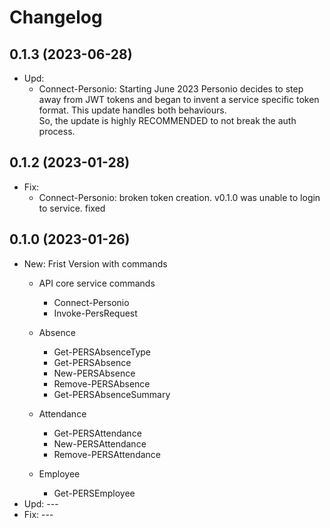 ﻿# Changelog
## 0.1.3 (2023-06-28)
 - Upd:
    - Connect-Personio: Starting June 2023 Personio decides to step away from JWT tokens and began to invent a service specific token format. This update handles both behaviours.\
    So, the update is highly RECOMMENDED to not break the auth process.
## 0.1.2 (2023-01-28)
 - Fix:
    - Connect-Personio: broken token creation. v0.1.0 was unable to login to service. fixed
## 0.1.0 (2023-01-26)
 - New: Frist Version with commands
    -  API core service commands
        - Connect-Personio
        - Invoke-PersRequest

    - Absence
        - Get-PERSAbsenceType
        - Get-PERSAbsence
        - New-PERSAbsence
        - Remove-PERSAbsence
        - Get-PERSAbsenceSummary
    - Attendance
        - Get-PERSAttendance
        - New-PERSAttendance
        - Remove-PERSAttendance

    - Employee
        - Get-PERSEmployee
 - Upd: ---
 - Fix: ---